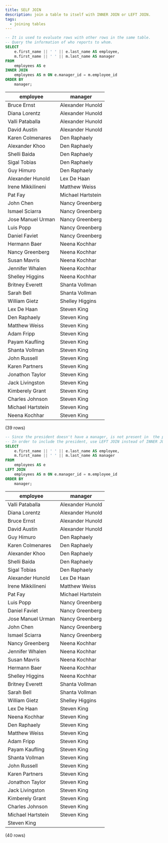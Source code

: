 ```yaml
---
title: SELF JOIN
description: join a table to itself with INNER JOIN or LEFT JOIN.
tags:
  - joining tables
---
```



```sql
-- It is used to evaluate rows with other rows in the same table.
-- Query the information of who reports to whom.
SELECT
    e.first_name || ' ' || e.last_name AS employee,
    m.first_name || ' ' || m.last_name AS manager
FROM
    employees AS e
INNER JOIN
    employees AS m ON e.manager_id = m.employee_id
ORDER BY
    manager;
```

|employee      |      manager      
|------------------|-------------------
|Bruce Ernst       | Alexander Hunold
|Diana Lorentz     | Alexander Hunold
|Valli Pataballa   | Alexander Hunold
|David Austin      | Alexander Hunold
|Karen Colmenares  | Den Raphaely
|Alexander Khoo    | Den Raphaely
|Shelli Baida      | Den Raphaely
|Sigal Tobias      | Den Raphaely
|Guy Himuro        | Den Raphaely
|Alexander Hunold  | Lex De Haan
|Irene Mikkilineni | Matthew Weiss
|Pat Fay           | Michael Hartstein
|John Chen         | Nancy Greenberg
|Ismael Sciarra    | Nancy Greenberg
|Jose Manuel Urman | Nancy Greenberg
|Luis Popp         | Nancy Greenberg
|Daniel Faviet     | Nancy Greenberg
|Hermann Baer      | Neena Kochhar
|Nancy Greenberg   | Neena Kochhar
|Susan Mavris      | Neena Kochhar
|Jennifer Whalen   | Neena Kochhar
|Shelley Higgins   | Neena Kochhar
|Britney Everett   | Shanta Vollman
|Sarah Bell        | Shanta Vollman
|William Gietz     | Shelley Higgins
|Lex De Haan       | Steven King
|Den Raphaely      | Steven King
|Matthew Weiss     | Steven King
|Adam Fripp        | Steven King
|Payam Kaufling    | Steven King
|Shanta Vollman    | Steven King
|John Russell      | Steven King
|Karen Partners    | Steven King
|Jonathon Taylor   | Steven King
|Jack Livingston   | Steven King
|Kimberely Grant   | Steven King
|Charles Johnson   | Steven King
|Michael Hartstein | Steven King
|Neena Kochhar     | Steven King
(39 rows)

```sql
-- Since the president doesn't have a manager, is not present in  the previous result.
-- In order to include the president, use LEFT JOIN instead of INNER JOIN.
SELECT
    e.first_name || ' ' || e.last_name AS employee,
    m.first_name || ' ' || m.last_name AS manager
FROM
    employees AS e
LEFT JOIN
    employees AS m ON e.manager_id = m.employee_id
ORDER BY
    manager;

```

|employee      |      manager      
|------------------|-------------------
|Valli Pataballa   | Alexander Hunold
|Diana Lorentz     | Alexander Hunold
|Bruce Ernst       | Alexander Hunold
|David Austin      | Alexander Hunold
|Guy Himuro        | Den Raphaely
|Karen Colmenares  | Den Raphaely
|Alexander Khoo    | Den Raphaely
|Shelli Baida      | Den Raphaely
|Sigal Tobias      | Den Raphaely
|Alexander Hunold  | Lex De Haan
|Irene Mikkilineni | Matthew Weiss
|Pat Fay           | Michael Hartstein
|Luis Popp         | Nancy Greenberg
|Daniel Faviet     | Nancy Greenberg
|Jose Manuel Urman | Nancy Greenberg
|John Chen         | Nancy Greenberg
|Ismael Sciarra    | Nancy Greenberg
|Nancy Greenberg   | Neena Kochhar
|Jennifer Whalen   | Neena Kochhar
|Susan Mavris      | Neena Kochhar
|Hermann Baer      | Neena Kochhar
|Shelley Higgins   | Neena Kochhar
|Britney Everett   | Shanta Vollman
|Sarah Bell        | Shanta Vollman
|William Gietz     | Shelley Higgins
|Lex De Haan       | Steven King
|Neena Kochhar     | Steven King
|Den Raphaely      | Steven King
|Matthew Weiss     | Steven King
|Adam Fripp        | Steven King
|Payam Kaufling    | Steven King
|Shanta Vollman    | Steven King
|John Russell      | Steven King
|Karen Partners    | Steven King
|Jonathon Taylor   | Steven King
|Jack Livingston   | Steven King
|Kimberely Grant   | Steven King
|Charles Johnson   | Steven King
|Michael Hartstein | Steven King
|Steven King       | 
(40 rows)

